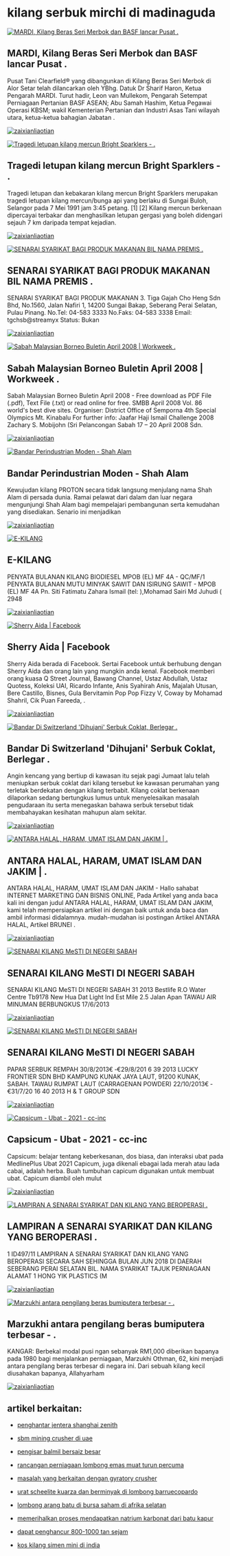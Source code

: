# kilang serbuk mirchi di madinaguda
<a href="https://mnn.zoosnet.net/LR/Chatpre.aspx?id=MNN94995150&p=https://topgrinding.com/" target="_blank">![MARDI, Kilang Beras Seri Merbok dan BASF lancar Pusat .](https://github.com/technlg/images/blob/main/1.jpg)</a>
## MARDI, Kilang Beras Seri Merbok dan BASF lancar Pusat .
Pusat Tani Clearfield® yang dibangunkan di Kilang Beras Seri Merbok di Alor Setar telah dilancarkan oleh YBhg. Datuk Dr Sharif Haron, Ketua Pengarah MARDI. Turut hadir, Leon van Mullekom, Pengarah Setempat Perniagaan Pertanian BASF ASEAN; Abu Samah Hashim, Ketua Pegawai Operasi KBSM; wakil Kementerian Pertanian dan Industri Asas Tani wilayah utara, ketua-ketua bahagian Jabatan .
<a href="https://mnn.zoosnet.net/LR/Chatpre.aspx?id=MNN94995150&p=https://topgrinding.com/" target="_blank"><img src="https://github.com/technlg/images/raw/main/chat11.jpg" alt="zaixianliaotian"/></a><a href="//whatsapp.shibangsoft.com/WhatsApp.php" ><img src="https://github.com/technlg/images/raw/main/chat11.png" alt=""></a>
<a href="https://mnn.zoosnet.net/LR/Chatpre.aspx?id=MNN94995150&p=https://topgrinding.com/" target="_blank">![Tragedi letupan kilang mercun Bright Sparklers - .](https://github.com/technlg/images/blob/main/24.jpg)</a>
## Tragedi letupan kilang mercun Bright Sparklers - .
Tragedi letupan dan kebakaran kilang mercun Bright Sparklers merupakan tragedi letupan kilang mercun/bunga api yang berlaku di Sungai Buloh, Selangor pada 7 Mei 1991 jam 3:45 petang. [1] [2] Kilang mercun berkenaan dipercayai terbakar dan menghasilkan letupan gergasi yang boleh didengari sejauh 7 km daripada tempat kejadian.
<a href="https://mnn.zoosnet.net/LR/Chatpre.aspx?id=MNN94995150&p=https://topgrinding.com/" target="_blank"><img src="https://github.com/technlg/images/raw/main/chat11.jpg" alt="zaixianliaotian"/></a><a href="//whatsapp.shibangsoft.com/WhatsApp.php" ><img src="https://github.com/technlg/images/raw/main/chat11.png" alt=""></a>
<a href="https://mnn.zoosnet.net/LR/Chatpre.aspx?id=MNN94995150&p=https://topgrinding.com/" target="_blank">![SENARAI SYARIKAT BAGI PRODUK MAKANAN BIL NAMA PREMIS .](https://github.com/technlg/images/blob/main/18.jpg)</a>
## SENARAI SYARIKAT BAGI PRODUK MAKANAN BIL NAMA PREMIS .
SENARAI SYARIKAT BAGI PRODUK MAKANAN 3. Tiga Gajah Cho Heng Sdn Bhd, No.1560, Jalan Nafiri 1, 14200 Sungai Bakap, Seberang Perai Selatan, Pulau Pinang. No.Tel: 04-583 3333 No.Faks: 04-583 3338 Email: tgchsb@streamyx Status: Bukan
<a href="https://mnn.zoosnet.net/LR/Chatpre.aspx?id=MNN94995150&p=https://topgrinding.com/" target="_blank"><img src="https://github.com/technlg/images/raw/main/chat11.jpg" alt="zaixianliaotian"/></a><a href="//whatsapp.shibangsoft.com/WhatsApp.php" ><img src="https://github.com/technlg/images/raw/main/chat11.png" alt=""></a>
<a href="https://mnn.zoosnet.net/LR/Chatpre.aspx?id=MNN94995150&p=https://topgrinding.com/" target="_blank">![Sabah Malaysian Borneo Buletin April 2008 | Workweek .](https://github.com/technlg/images/blob/main/4.jpg)</a>
## Sabah Malaysian Borneo Buletin April 2008 | Workweek .
Sabah Malaysian Borneo Buletin April 2008 - Free download as PDF File (.pdf), Text File (.txt) or read online for free. SMBB April 2008 Vol. 86 world's best dive sites. Organiser: District Office of Semporna 4th Special Olympics Mt. Kinabalu For further info: Jaafar Haji Ismail Challenge 2008 Zachary S. Mobijohn (Sri Pelancongan Sabah 17 – 20 April 2008 Sdn.
<a href="https://mnn.zoosnet.net/LR/Chatpre.aspx?id=MNN94995150&p=https://topgrinding.com/" target="_blank"><img src="https://github.com/technlg/images/raw/main/chat11.jpg" alt="zaixianliaotian"/></a><a href="//whatsapp.shibangsoft.com/WhatsApp.php" ><img src="https://github.com/technlg/images/raw/main/chat11.png" alt=""></a>
<a href="https://mnn.zoosnet.net/LR/Chatpre.aspx?id=MNN94995150&p=https://topgrinding.com/" target="_blank">![Bandar Perindustrian Moden - Shah Alam](https://github.com/technlg/images/blob/main/59.jpg)</a>
## Bandar Perindustrian Moden - Shah Alam
Kewujudan kilang PROTON secara tidak langsung menjulang nama Shah Alam di persada dunia. Ramai pelawat dari dalam dan luar negara mengunjungi Shah Alam bagi mempelajari pembangunan serta kemudahan yang disediakan. Senario ini menjadikan
<a href="https://mnn.zoosnet.net/LR/Chatpre.aspx?id=MNN94995150&p=https://topgrinding.com/" target="_blank"><img src="https://github.com/technlg/images/raw/main/chat11.jpg" alt="zaixianliaotian"/></a><a href="//whatsapp.shibangsoft.com/WhatsApp.php" ><img src="https://github.com/technlg/images/raw/main/chat11.png" alt=""></a>
<a href="https://mnn.zoosnet.net/LR/Chatpre.aspx?id=MNN94995150&p=https://topgrinding.com/" target="_blank">![E-KILANG](https://github.com/technlg/images/blob/main/35.jpg)</a>
## E-KILANG
PENYATA BULANAN KILANG BIODIESEL MPOB (EL) MF 4A - QC/MF/1 PENYATA BULANAN MUTU MINYAK SAWIT DAN ISIRUNG SAWIT - MPOB (EL) MF 4A Pn. Siti Fatimatu Zahara Ismail (tel: ),Mohamad Sairi Md Juhudi ( 2948
<a href="https://mnn.zoosnet.net/LR/Chatpre.aspx?id=MNN94995150&p=https://topgrinding.com/" target="_blank"><img src="https://github.com/technlg/images/raw/main/chat11.jpg" alt="zaixianliaotian"/></a><a href="//whatsapp.shibangsoft.com/WhatsApp.php" ><img src="https://github.com/technlg/images/raw/main/chat11.png" alt=""></a>
<a href="https://mnn.zoosnet.net/LR/Chatpre.aspx?id=MNN94995150&p=https://topgrinding.com/" target="_blank">![Sherry Aida | Facebook](https://github.com/technlg/images/blob/main/48.jpg)</a>
## Sherry Aida | Facebook
Sherry Aida berada di Facebook. Sertai Facebook untuk berhubung dengan Sherry Aida dan orang lain yang mungkin anda kenal. Facebook memberi orang kuasa Q Street Journal, Bawang Channel, Ustaz Abdullah, Ustaz Quotess, Koleksi UAI, Ricardo Infante, Anis Syahirah Anis, Majalah Utusan, Bere Castillo, Bisnes, Gula Bervitamin Pop Pop Fizzy V, Coway by Mohamad Shahril, Cik Puan Fareeda, .
<a href="https://mnn.zoosnet.net/LR/Chatpre.aspx?id=MNN94995150&p=https://topgrinding.com/" target="_blank"><img src="https://github.com/technlg/images/raw/main/chat11.jpg" alt="zaixianliaotian"/></a><a href="//whatsapp.shibangsoft.com/WhatsApp.php" ><img src="https://github.com/technlg/images/raw/main/chat11.png" alt=""></a>
<a href="https://mnn.zoosnet.net/LR/Chatpre.aspx?id=MNN94995150&p=https://topgrinding.com/" target="_blank">![Bandar Di Switzerland 'Dihujani' Serbuk Coklat, Berlegar .](https://github.com/technlg/images/blob/main/9.jpg)</a>
## Bandar Di Switzerland 'Dihujani' Serbuk Coklat, Berlegar .
Angin kencang yang bertiup di kawasan itu sejak pagi Jumaat lalu telah meniupkan serbuk coklat dari kilang tersebut ke kawasan perumahan yang terletak berdekatan dengan kilang terbabit. Kilang coklat berkenaan dilaporkan sedang bertungkus lumus untuk menyelesaikan masalah pengudaraan itu serta menegaskan bahawa serbuk tersebut tidak membahayakan kesihatan mahupun alam sekitar.
<a href="https://mnn.zoosnet.net/LR/Chatpre.aspx?id=MNN94995150&p=https://topgrinding.com/" target="_blank"><img src="https://github.com/technlg/images/raw/main/chat11.jpg" alt="zaixianliaotian"/></a><a href="//whatsapp.shibangsoft.com/WhatsApp.php" ><img src="https://github.com/technlg/images/raw/main/chat11.png" alt=""></a>
<a href="https://mnn.zoosnet.net/LR/Chatpre.aspx?id=MNN94995150&p=https://topgrinding.com/" target="_blank">![ANTARA HALAL, HARAM, UMAT ISLAM DAN JAKIM | .](https://github.com/technlg/images/blob/main/19.jpg)</a>
## ANTARA HALAL, HARAM, UMAT ISLAM DAN JAKIM | .
ANTARA HALAL, HARAM, UMAT ISLAM DAN JAKIM - Hallo sahabat INTERNET MARKETING DAN BISNIS ONLINE, Pada Artikel yang anda baca kali ini dengan judul ANTARA HALAL, HARAM, UMAT ISLAM DAN JAKIM, kami telah mempersiapkan artikel ini dengan baik untuk anda baca dan ambil informasi didalamnya. mudah-mudahan isi postingan Artikel ANTARA HALAL, Artikel BRUNEI .
<a href="https://mnn.zoosnet.net/LR/Chatpre.aspx?id=MNN94995150&p=https://topgrinding.com/" target="_blank"><img src="https://github.com/technlg/images/raw/main/chat11.jpg" alt="zaixianliaotian"/></a><a href="//whatsapp.shibangsoft.com/WhatsApp.php" ><img src="https://github.com/technlg/images/raw/main/chat11.png" alt=""></a>
<a href="https://mnn.zoosnet.net/LR/Chatpre.aspx?id=MNN94995150&p=https://topgrinding.com/" target="_blank">![SENARAI KILANG MeSTI DI NEGERI SABAH ](https://github.com/technlg/images/blob/main/13.jpg)</a>
## SENARAI KILANG MeSTI DI NEGERI SABAH 
SENARAI KILANG MeSTI DI NEGERI SABAH 31 2013 Bestlife R.O Water Centre Tb9178 New Hua Dat Light Ind Est Mile 2.5 Jalan Apan TAWAU AIR MINUMAN BERBUNGKUS 17/6/2013 
<a href="https://mnn.zoosnet.net/LR/Chatpre.aspx?id=MNN94995150&p=https://topgrinding.com/" target="_blank"><img src="https://github.com/technlg/images/raw/main/chat11.jpg" alt="zaixianliaotian"/></a><a href="//whatsapp.shibangsoft.com/WhatsApp.php" ><img src="https://github.com/technlg/images/raw/main/chat11.png" alt=""></a>
<a href="https://mnn.zoosnet.net/LR/Chatpre.aspx?id=MNN94995150&p=https://topgrinding.com/" target="_blank">![SENARAI KILANG MeSTI DI NEGERI SABAH ](https://github.com/technlg/images/blob/main/50.jpg)</a>
## SENARAI KILANG MeSTI DI NEGERI SABAH 
PAPAR SERBUK REMPAH 30/8/2013€ ‐€29/8/201 6 39 2013 LUCKY FRONTIER SDN BHD KAMPUNG KUNAK JAYA LAUT, 91200 KUNAK, SABAH. TAWAU RUMPAT LAUT (CARRAGENAN POWDER) 22/10/2013€ ‐€31/7/20 16 40 2013 H & T GROUP SDN
<a href="https://mnn.zoosnet.net/LR/Chatpre.aspx?id=MNN94995150&p=https://topgrinding.com/" target="_blank"><img src="https://github.com/technlg/images/raw/main/chat11.jpg" alt="zaixianliaotian"/></a><a href="//whatsapp.shibangsoft.com/WhatsApp.php" ><img src="https://github.com/technlg/images/raw/main/chat11.png" alt=""></a>
<a href="https://mnn.zoosnet.net/LR/Chatpre.aspx?id=MNN94995150&p=https://topgrinding.com/" target="_blank">![Capsicum - Ubat - 2021 - cc-inc](https://github.com/technlg/images/blob/main/16.jpg)</a>
## Capsicum - Ubat - 2021 - cc-inc
Capsicum: belajar tentang keberkesanan, dos biasa, dan interaksi ubat pada MedlinePlus Ubat 2021 Capicum, juga dikenali ebagai lada merah atau lada cabai, adalah herba. Buah tumbuhan capicum digunakan untuk membuat ubat. Capicum diambil oleh mulut
<a href="https://mnn.zoosnet.net/LR/Chatpre.aspx?id=MNN94995150&p=https://topgrinding.com/" target="_blank"><img src="https://github.com/technlg/images/raw/main/chat11.jpg" alt="zaixianliaotian"/></a><a href="//whatsapp.shibangsoft.com/WhatsApp.php" ><img src="https://github.com/technlg/images/raw/main/chat11.png" alt=""></a>
<a href="https://mnn.zoosnet.net/LR/Chatpre.aspx?id=MNN94995150&p=https://topgrinding.com/" target="_blank">![LAMPIRAN A SENARAI SYARIKAT DAN KILANG YANG BEROPERASI .](https://github.com/technlg/images/blob/main/51.jpg)</a>
## LAMPIRAN A SENARAI SYARIKAT DAN KILANG YANG BEROPERASI .
1 ID497/11 LAMPIRAN A SENARAI SYARIKAT DAN KILANG YANG BEROPERASI SECARA SAH SEHINGGA BULAN JUN 2018 Dl DAERAH SEBERANG PERAI SELATAN BIL. NAMA SYARIKAT TAJUK PERNIAGAAN ALAMAT 1 HONG YIK PLASTICS (M
<a href="https://mnn.zoosnet.net/LR/Chatpre.aspx?id=MNN94995150&p=https://topgrinding.com/" target="_blank"><img src="https://github.com/technlg/images/raw/main/chat11.jpg" alt="zaixianliaotian"/></a><a href="//whatsapp.shibangsoft.com/WhatsApp.php" ><img src="https://github.com/technlg/images/raw/main/chat11.png" alt=""></a>
<a href="https://mnn.zoosnet.net/LR/Chatpre.aspx?id=MNN94995150&p=https://topgrinding.com/" target="_blank">![Marzukhi antara pengilang beras bumiputera terbesar - .](https://github.com/technlg/images/blob/main/20.jpg)</a>
## Marzukhi antara pengilang beras bumiputera terbesar - .
KANGAR: Berbekal modal pusi ngan sebanyak RM1,000 diberikan bapanya pada 1980 bagi menjalankan perniagaan, Marzukhi Othman, 62, kini menjadi antara pengilang beras terbesar di negara ini. Dari sebuah kilang kecil diusahakan bapanya, Allahyarham 
<a href="https://mnn.zoosnet.net/LR/Chatpre.aspx?id=MNN94995150&p=https://topgrinding.com/" target="_blank"><img src="https://github.com/technlg/images/raw/main/chat11.jpg" alt="zaixianliaotian"/></a><a href="//whatsapp.shibangsoft.com/WhatsApp.php" ><img src="https://github.com/technlg/images/raw/main/chat11.png" alt=""></a>
## artikel berkaitan:
* [penghantar jentera shanghai zenith](penghantar%20jentera%20shanghai%20zenith.md)
* [sbm mining crusher di uae](sbm%20mining%20crusher%20di%20uae.md)
* [pengisar balmil bersaiz besar](pengisar%20balmil%20bersaiz%20besar.md)
* [rancangan perniagaan lombong emas muat turun percuma](rancangan%20perniagaan%20lombong%20emas%20muat%20turun%20percuma.md)
* [masalah yang berkaitan dengan gyratory crusher](masalah%20yang%20berkaitan%20dengan%20gyratory%20crusher.md)
* [urat scheelite kuarza dan berminyak di lombong barruecopardo](urat%20scheelite%20kuarza%20dan%20berminyak%20di%20lombong%20barruecopardo.md)
* [lombong arang batu di bursa saham di afrika selatan](lombong%20arang%20batu%20di%20bursa%20saham%20di%20afrika%20selatan.md)
* [memerihalkan proses mendapatkan natrium karbonat dari batu kapur](memerihalkan%20proses%20mendapatkan%20natrium%20karbonat%20dari%20batu%20kapur.md)
* [dapat penghancur 800-1000 tan sejam](dapat%20penghancur%20800-1000%20tan%20sejam.md)
* [kos kilang simen mini di india](kos%20kilang%20simen%20mini%20di%20india.md)
